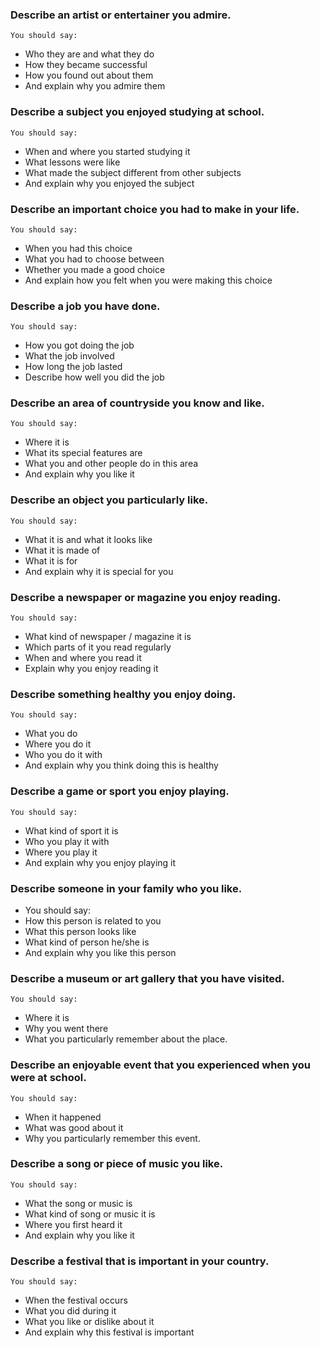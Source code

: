### Describe an artist or entertainer you admire.
    You should say:
* Who they are and what they do
* How they became successful
* How you found out about them
* And explain why you admire them
 
### Describe a subject you enjoyed studying at school.
    You should say:
* When and where you started studying it
* What lessons were like
* What made the subject different from other subjects
* And explain why you enjoyed the subject

### Describe an important choice you had to make in your life.
    You should say:
* When you had this choice
* What you had to choose between
* Whether you made a good choice
* And explain how you felt when you were making this choice

### Describe a job you have done.
    You should say:
* How you got doing the job
* What the job involved
* How long the job lasted
* Describe how well you did the job

### Describe an area of countryside you know and like.
    You should say:
* Where it is
* What its special features are
* What you and other people do in this area
* And explain why you like it

### Describe an object you particularly like.
    You should say:
* What it is and what it looks like
* What it is made of
* What it is for
* And explain why it is special for you

### Describe a newspaper or magazine you enjoy reading.
    You should say:
* What kind of newspaper / magazine it is
* Which parts of it you read regularly
* When and where you read it
* Explain why you enjoy reading it

### Describe something healthy you enjoy doing.
    You should say:
* What you do
* Where you do it
* Who you do it with
* And explain why you think doing this is healthy

### Describe a game or sport you enjoy playing.
    You should say:
* What kind of sport it is
* Who you play it with
* Where you play it
* And explain why you enjoy playing it

### Describe someone in your family who you like.
* You should say:
* How this person is related to you
* What this person looks like
* What kind of person he/she is
* And explain why you like this person

### Describe a museum or art gallery that you have visited.
    You should say:
* Where it is
* Why you went there
* What you particularly remember about the place.

### Describe an enjoyable event that you experienced when you were at school.
    You should say:
* When it happened
* What was good about it
* Why you particularly remember this event.

### Describe a song or piece of music you like.
    You should say:
* What the song or music is
* What kind of song or music it is
* Where you first heard it
* And explain why you like it

### Describe a festival that is important in your country.
    You should say:
* When the festival occurs
* What you did during it
* What you like or dislike about it
* And explain why this festival is important
